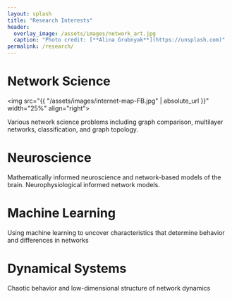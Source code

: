 ```yaml
---
layout: splash
title: "Research Interests"
header:
  overlay_image: /assets/images/network_art.jpg
  caption: "Photo credit: [**Alina Grubnyak**](https://unsplash.com)"
permalink: /research/
---
```


# Network Science

<img src="{{ "/assets/images/internet-map-FB.jpg" | absolute_url }}" width="25%" align="right">

Various network science problems including graph comparison, multilayer networks, classification, and graph topology.

# Neuroscience

Mathematically informed neuroscience and network-based models of the brain. Neurophysiological informed network models.

# Machine Learning

Using machine learning to uncover characteristics that determine behavior and differences in networks

# Dynamical Systems

Chaotic behavior and low-dimensional structure of network dynamics
